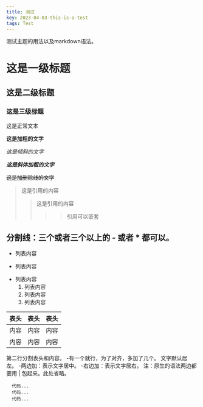 ```yaml
---
title: 测试
key: 2023-04-03-this-is-a-test
tags: Test
---
```


测试主题的用法以及markdown语法。

<!--more-->

# 这是一级标题

## 这是二级标题

### 这是三级标题

这是正常文本

**这是加粗的文字**

*这是倾斜的文字*

***这是斜体加粗的文字***

~~这是加删除线的文字~~

>这是引用的内容
>>这是引用的内容
>>>>引用可以嵌套

分割线：三个或者三个以上的 - 或者 * 都可以。
---

- 列表内容
+ 列表内容
* 列表内容
   1. 列表内容
   2. 列表内容
   3. 列表内容

表头|表头|表头
---|:--:|---:
内容|内容|内容
内容|内容|内容

第二行分割表头和内容。
-有一个就行，为了对齐，多加了几个。
文字默认居左。
-两边加：表示文字居中。
-右边加：表示文字居右。
注：原生的语法两边都要用 | 包起来。此处省略。

```
  代码...
  代码...
  代码...
```
